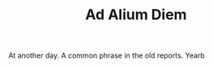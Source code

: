 ---
title: Ad Alium Diem
letter: A
permalink: "/definitions/bld-ad-alium-diem.html"
body: At another day. A common phrase in the old reports. Yearb
published_at: '2018-07-07'
source: Black's Law Dictionary 2nd Ed (1910)
layout: post
---